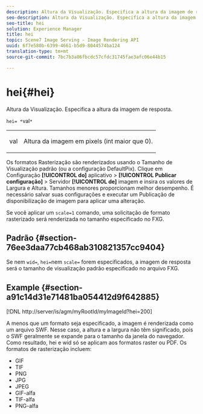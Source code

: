 ```yaml
---
description: Altura da Visualização. Especifica a altura da imagem de resposta.
seo-description: Altura da Visualização. Especifica a altura da imagem de resposta.
seo-title: hei
solution: Experience Manager
title: hei
topic: Scene7 Image Serving - Image Rendering API
uuid: 6f7e580b-6399-4661-b5d9-8044574ba124
translation-type: tm+mt
source-git-commit: 7bc7b3a86fbcdc57cfdc31745fae3afc06e44b15

---
```



# hei{#hei}

Altura da Visualização. Especifica a altura da imagem de resposta.

`hei= *`val`*`

<table id="simpletable_627E67D201744588815325F3C55F76A5"> 
 <tr class="strow"> 
  <td class="stentry"> <p><span class="codeph"> <span class="varname"> val</span></span> </p> </td> 
  <td class="stentry"> <p>Altura da imagem em pixels (int maior que 0). </p></td> 
 </tr> 
</table>

Os formatos Rasterização são renderizados usando o Tamanho de Visualização padrão (ou a configuração DefaultPix). Clique em Configuração **[!UICONTROL do]** aplicativo > **[!UICONTROL Publicar configuração]** > Servidor **[!UICONTROL de]** imagem e insira os valores de Largura e Altura. Tamanhos menores proporcionam melhor desempenho. É necessário salvar suas configurações e executar um Publicação de disponibilização de imagem para aplicar uma alteração.

Se você aplicar um `scale=1` comando, uma solicitação de formato rasterizado será renderizada no tamanho especificado no FXG.

## Padrão {#section-76ee3daa77cb468ab310821357cc9404}

Se nem `wid=`, `hei=`nem `scale=` forem especificados, a imagem de resposta será o tamanho de visualização padrão especificado no arquivo FXG.

## Example {#section-a91c14d31e71481ba054412d9f642885}

[!DNL http://server/is/agm/myRootId/myImageId?hei=200]

A menos que um formato seja especificado, a imagem é renderizada como um arquivo SWF. Nesse caso, a altura e a largura não têm significado, pois o SWF geralmente se expande para o tamanho da janela do navegador. Como resultado, hei e wid só se aplicam aos formatos raster ou PDF. Os formatos de rasterização incluem:

* GIF
* TIF
* PNG
* JPG
* JPEG
* GIF-alfa
* TIF-alfa
* PNG-alfa

